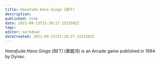 ```yaml
---
title: Hanafuda Hana Ginga [BET]
description: 
published: true
date: 2021-09-13T21:20:27.1523582Z 
tags: 
editor: markdown
dateCreated: 2021-09-13T21:20:27.1523582Z
---
```

_Hanafuda Hana Ginga [BET]_ (<span lang='ja'>華銀河</span>) is an Arcade game published in 1994 by Dynax.

